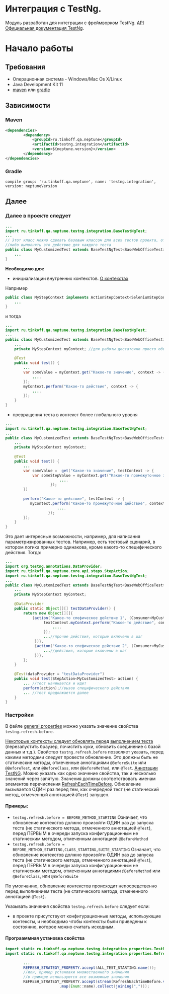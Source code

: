 # Интеграция с TestNg.

Модуль разработан для интеграции с фреймворком TestNg. [API](https://tinkoffcreditsystems.github.io/neptune/testng.integration/) 
[Официальная документация TestNg](https://testng.org/doc/index.html).

# Начало работы

## Требования
 
 - Операционная система - Windows/Mac Os X/Linux
 - Java Development Kit 11
 - [maven](https://maven.apache.org/) или [gradle](https://gradle.org/)
 
## Зависимости

### Maven

```xml
<dependencies>
        <dependency>
            <groupId>ru.tinkoff.qa.neptune</groupId>
            <artifactId>testng.integration</artifactId>
            <version>${neptune.version}</version>
        </dependency>
</dependencies>

``` 

### Gradle

`compile group: 'ru.tinkoff.qa.neptune', name: 'testng.integration', version: neptuneVersion`

## Далее

### Далее в проекте следует 

```java
...
import ru.tinkoff.qa.neptune.testng.integration.BaseTestNgTest;
...
// Этот класс можно сделать базовым классом для всех тестов проекта, от которого можно наследоваться
//либо выполнять это действие для каждого теста
public class MyCustomizedTest extends BaseTestNgTest<BaseWebOfficeTest> {
    ...
}
```

**Необходимо для:** 

- инициализации внутренних контекстов. [О контекстах](/doc/rus/core/Context.md) 

Например

```java
public class MyStepContext implements ActionStepContext<SeleniumStepContext>, GetStepContext<SeleniumStepContext> {
    ...
}
```

и тогда

```java
...
import ru.tinkoff.qa.neptune.testng.integration.BaseTestNgTest;
...
public class MyCustomizedTest extends BaseTestNgTest<BaseWebOfficeTest> {
    ...
    private MyStepContext myContext; //для работы достаточно просто объявить поле
    
    @Test
    public void test() {
        ...
        var someValue = myContext.get("Какое-то значение", context -> {
            ....
        });
        myContext.perform("Какое-то действие", context -> {
            ....
        });
    }
}
```

- превращения теста в контекст более глобального уровня

```java
...
import ru.tinkoff.qa.neptune.testng.integration.BaseTestNgTest;
...
public class MyCustomizedTest extends BaseTestNgTest<BaseWebOfficeTest> {
    ...
    private MyStepContext myContext;
    
    @Test
    public void test() {
        ...
        var someValue =  get("Какое-то значение", testContext -> {
            var someStepValue = myContext.get("Какое-то промежуточное значение", context -> {
                        ....
                    });
        })
        
        perform("Какое-то действие", testContext -> {
           myContext.perform("Какое-то промежуточное действие", context -> {
                       ....
                   }); 
        });
    }
}
```

Это дает интересные возможности, например, для написания параметризированных тестов. Например, есть тестовый сценарий, в котором логика примерно одинакова, кроме какого-то специфического действия. Тогда:

```java
...
import org.testng.annotations.DataProvider;
import ru.tinkoff.qa.neptune.core.api.steps.StepAction;
import ru.tinkoff.qa.neptune.testng.integration.BaseTestNgTest;
...
public class MyCustomizedTest extends BaseTestNgTest<BaseWebOfficeTest> {
    ...
    private MyStepContext myContext;
    
    @DataProvider
    public static Object[][] testDataProvider() {
        return new Object[][]{
            {action("Какое-то спефическое действие 1", (Consumer<MyCustomizedTest>) textContext -> {
                 textContext.myContext.perform("Какое-то действие", context -> {
                     ....
                 });
                 ...//прочие действия, которые включены в шаг
             })},
             {action("Какое-то спефическое действие 2", (Consumer<MyCustomizedTest>) textContext -> {
                 ...//действия, которые включены в шаг
             })},                    
        };
    }
    
    @Test(dataProvider = "testDataProvider")
    public void test(StepAction<MyCustomizedTest> action) {
        ... //тест начинается и идет
        perform(action);//вызов специфического действия
        ... //тест продолжается далее
    }
}
```

### Настройки 

В файле [general.properties](/doc/rus/core/Properties.md) можно указать значение свойства `testng.refresh.before`. 

[Некоторые контексты следует обновлять перед выполнением теста](/doc/rus/core/Context.md#Обновление-контекста) (перезапустить браузер, почистить куки, обновить соединение с базой данных и т.д.). 
Свойство `testng.refresh.before` позволяет указать, перед какими методами следует провести обновление. Это должны быть не статические методы, отмеченные аннотациями `@BeforeSuite` или `@BeforeTest`, или `@BeforeClass`, или `@BeforeMethod`, или `@Test`. [Аннотации TestNG](http://testng.org/doc/documentation-main.html#annotations).
Можно указать как одно значение свойства, так и несколько значений через запятую. Значения должны соответствовать именам элементов перечисления [RefreshEachTimeBefore](https://tinkoffcreditsystems.github.io/neptune/testng.integration/ru/tinkoff/qa/neptune/testng/integration/properties/RefreshEachTimeBefore.html). 
Обновление вызывается ОДИН раз перед тем, как очередной тест (не статический метод, отмеченный аннотацией `@Test`) запущен.

#### Примеры: 
- `testng.refresh.before = BEFORE_METHOD_STARTING` Означает, что обновление контекстов должно произойти ОДИН раз до запуска теста (не статического метода, отмеченного аннотацией `@Test`), перед ПЕРВЫМ в очереди запуска конфигурационным не статическим методом, отмеченным аннотацией `@BeforeMethod`
- `testng.refresh.before = BEFORE_METHOD_STARTING,CLASS_STARTING,SUITE_STARTING` Означает, что обновление контекстов должно произойти ОДИН раз до запуска теста (не статического метода, отмеченного аннотацией `@Test`), перед ПЕРВЫМ в очереди запуска конфигурационным не статическим методом, отмеченным аннотациями `@BeforeMethod` или `@BeforeClass`, или `@BeforeSuite`

По умолчанию, обновление контекстов происходит непосредственно перед выполнением теста (не статического метода, отмеченного аннотацией `@Test`). 

Указывать значения свойства `testng.refresh.before` следует если:

- в проекте присутствуют конфигурационные методы, использующие контексты, и необходимо чтобы контексты были приведены к состоянию, которое можно считать исходным.

#### Програаммная установка свойства

```java
import static ru.tinkoff.qa.neptune.testng.integration.properties.TestNGRefreshStrategyProperty.REFRESH_STRATEGY_PROPERTY;
import static ru.tinkoff.qa.neptune.testng.integration.properties.RefreshEachTimeBefore.*;
        
        ....
        REFRESH_STRATEGY_PROPERTY.accept(ALL_TEST_STARTING.name());        
        //или, пример установки множественного значения
        //в примере используются все возможные значения
        REFRESH_STRATEGY_PROPERTY.accept(stream(RefreshEachTimeBefore.values())
                        .map(Enum::name).collect(joining(",")));
        
        
``` 





